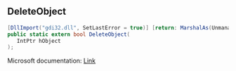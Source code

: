 ## DeleteObject

```csharp
[DllImport("gdi32.dll", SetLastError = true)] [return: MarshalAs(UnmanagedType.Bool)]
public static extern bool DeleteObject(
   IntPtr hObject
);
```

Microsoft documentation: [Link](https://learn.microsoft.com/en-us/windows/win32/api/wingdi/nf-wingdi-deleteobject#:~:text=The%20DeleteObject%20function%20deletes%20a,handle%20is%20no%20longer%20valid.)
